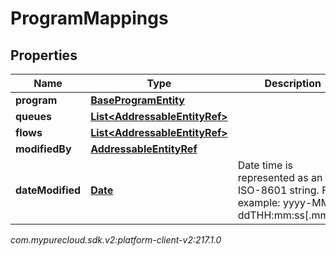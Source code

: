 # ProgramMappings


## Properties

| Name | Type | Description | Notes |
| ------------ | ------------- | ------------- | ------------- |
| **program** | [**BaseProgramEntity**](BaseProgramEntity) |  |  [optional] |
| **queues** | [**List&lt;AddressableEntityRef&gt;**](AddressableEntityRef) |  |  [optional] |
| **flows** | [**List&lt;AddressableEntityRef&gt;**](AddressableEntityRef) |  |  [optional] |
| **modifiedBy** | [**AddressableEntityRef**](AddressableEntityRef) |  |  [optional] |
| **dateModified** | [**Date**](Date) | Date time is represented as an ISO-8601 string. For example: yyyy-MM-ddTHH:mm:ss[.mmm]Z |  [optional] |




_com.mypurecloud.sdk.v2:platform-client-v2:217.1.0_
